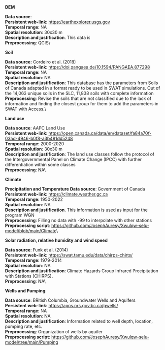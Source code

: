 **DEM**

**Data source**:\
**Persistent web-link**:
<https://earthexplorer.usgs.gov>\
**Temporal range**: NA\
**Spatial resolution**: 30x30 m\
**Description and justification**. This data is \
**Preprocessing**: QGIS\

**Soil**

**Data source:** Cordeiro et al. (2018)\
**Persistent web-link**:
<https://doi.pangaea.de/10.1594/PANGAEA.877298>\
**Temporal range**: NA\
**Spatial resolution**: NA\
**Description and justification**: This database has the parameters from
Soils of Canada adapted in a format ready to be used in SWAT
simulations. Out of the 14,063 unique soils in the SLC, 11,838 soils
with complete information\
**Preprocessing**: Revise the soils that are not classified due to the
lack of information and finding the closest group for them to add the
parameters in SWAT with Access.\

**Land use**

**Data source**: AAFC Land Use\
**Persistent web-link**: <https://open.canada.ca/data/en/dataset/fa84a70f-03ad-4946-b0f8-a3b481dd5248>\
**Temporal range**: 2000-2020\
**Spatial resolution**: 30x30 m\
**Description and justification**: The land use classes follow the protocol of the Intergovernmental Panel on Climate Change (IPCC) with further differentiation within some classes\
**Preprocessing**: NA\

**Climate**

**Precipitation and Temperature**
**Data source**: Government of Canada\
**Persistent web-link**: <https://climate.weather.gc.ca>\
**Temporal range**: 1950-2022\
**Spatial resolution**: NA\
**Description and justification**. This information is used as input for the program WGN\
**Preprocessing**: Filling no data with -99 to interpolate with other stations\
**Preprocessing script**: <https://github.com/JosephAuresy/Xwulqw-selu-model/blob/main/Climate>\

**Solar radiation, relative humidity and wind speed**

**Data source**: Funk et al. (2014)\
**Persistent web-link**: <https://swat.tamu.edu/data/chirps-chirts/>\
**Temporal range**: 1979-2014\
**Spatial resolution**: NA\
**Description and justification**: Climate Hazards Group Infrared Precipitation with Stations (CHIRPS).\
**Preprocessing**: NA\

**Wells and Pumping**

**Data source**: BRitish Columbia, Groundwater Wells and Aquifers\
**Persistent web-link**: <https://apps.nrs.gov.bc.ca/gwells/>\
**Temporal range**: NA\
**Spatial resolution**: NA\
**Description and justification**: Information related to well depth, location, pumping rate, etc.\
**Preprocessing**: Organization of wells by aquifer\
**Preprocessing script**: <https://github.com/JosephAuresy/Xwulqw-selu-model/tree/main/Pumping>
